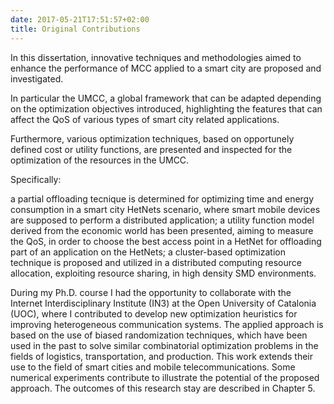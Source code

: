 ```yaml
---
date: 2017-05-21T17:51:57+02:00
title: Original Contributions
---
```


In this dissertation, innovative techniques and methodologies aimed to enhance the performance of MCC applied to a smart city are proposed and investigated.

In particular the UMCC, a global framework that can be adapted depending on the optimization objectives introduced, highlighting the features that can affect the QoS of various types of smart city related applications.

Furthermore, various optimization techniques, based on opportunely defined cost or utility functions, are presented and inspected for the optimization of the resources in the UMCC.

Specifically:

a partial offloading tecnique is determined for optimizing time and energy consumption in a smart city HetNets scenario, where smart mobile devices are supposed to perform a distributed application;
a utility function model derived from the economic world has been presented, aiming to measure the QoS, in order to choose the best access point in a HetNet for offloading part of an application on the HetNets;
a cluster-based optimization technique is proposed and utilized in a distributed computing resource allocation, exploiting resource sharing, in high density SMD environments.

During my Ph.D. course I had the opportunity to collaborate with the Internet Interdisciplinary Institute (IN3) at the Open University of Catalonia (UOC), where I contributed to develop new optimization heuristics for improving heterogeneous communication systems. 
The applied approach is based on the use of biased randomization techniques, which have been used in the past to solve similar combinatorial optimization problems in the fields of logistics, transportation, and production.
This work extends their use to the field of smart cities and mobile telecommunications. Some numerical experiments contribute to illustrate the potential of the proposed approach. 
The outcomes of this research stay are described in Chapter 5.